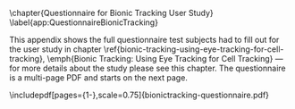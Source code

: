 \chapter{Questionnaire for Bionic Tracking User Study}
\label{app:QuestionnaireBionicTracking}

This appendix shows the full questionnaire test subjects had to fill out for the user study in chapter \ref{bionic-tracking-using-eye-tracking-for-cell-tracking}, \emph{Bionic Tracking: Using Eye Tracking for Cell Tracking} — for more details about the study please see this chapter. The questionnaire is a multi-page PDF and starts on the  next page. 

\includepdf[pages={1-},scale=0.75]{bionictracking-questionnaire.pdf}

